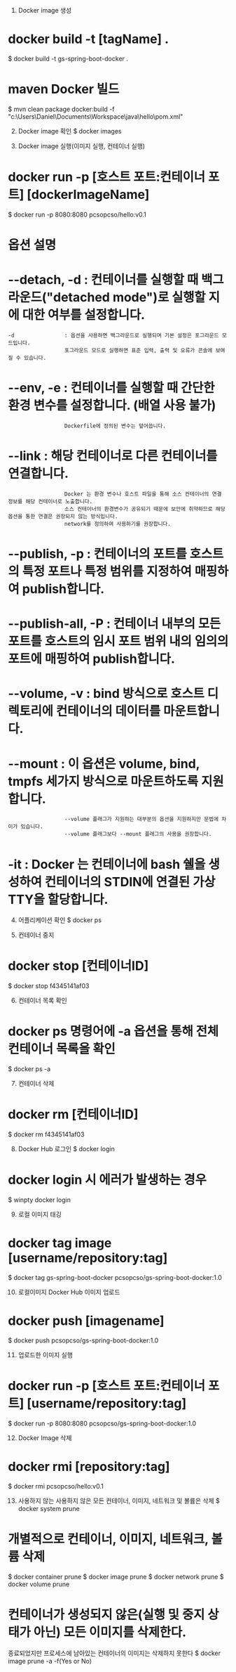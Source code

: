 1. Docker image 생성
 # docker build -t [tagName] .
 $ docker build -t gs-spring-boot-docker .

 # maven Docker 빌드
 $ mvn clean package docker:build -f "c:\Users\Daniel\Documents\Workspace\java\hello\pom.xml"

2. Docker image 확인
 $ docker images

3. Docker image 실행(이미지 실행, 컨테이너 실행)
 # docker run -p [호스트 포트:컨테이너 포트] [dockerImageName]
 $ docker run -p 8080:8080 pcsopcso/hello:v0.1

 # 옵션 설명
 # --detach, -d 	  : 컨테이너를 실행할 때 백그라운드("detached mode")로 실행할 지에 대한 여부를 설정합니다.
    -d 		          : 옵션을 사용하면 백그라운드로 실행되며 기본 설정은 포그라운드 모드입니다.
                      포그라운드 모드로 실행하면 표준 입력, 출력 및 오류가 콘솔에 보여질 수 있습니다.
 # --env, -e	      : 컨테이너를 실행할 때 간단한 환경 변수를 설정합니다. (배열 사용 불가)
                      Dockerfile에 정의된 변수는 덮어씁니다.
 # --link	          : 해당 컨테이너로 다른 컨테이너를 연결합니다.
                      Docker 는 환경 변수나 호스트 파일을 통해 소스 컨테이너의 연결 정보를 해당 컨테이너로 노출합니다.
                      소스 컨테이너의 환경변수가 공유되기 때문에 보안에 취약하므로 해당 옵션을 통한 연결은 권장되지 않는 방식입니다.
                      network를 정의하여 사용하기를 권장합니다.
# --publish, -p	    : 컨테이너의 포트를 호스트의 특정 포트나 특정 범위를 지정하여 매핑하여 publish합니다.
# --publish-all, -P : 컨테이너 내부의 모든 포트를 호스트의 임시 포트 범위 내의 임의의 포트에 매핑하여 publish합니다.
# --volume, -v	    : bind 방식으로 호스트 디렉토리에 컨테이너의 데이터를 마운트합니다.
# --mount	          : 이 옵션은 volume, bind, tmpfs 세가지 방식으로 마운트하도록 지원합니다.
                      --volume 플래그가 지원하는 대부분의 옵션을 지원하지만 문법에 차이가 있습니다.
                      --volume 플래그보다 --mount 플래그의 사용을 권장합니다.
# -it		            : Docker 는 컨테이너에 bash 쉘을 생성하여 컨테이너의 STDIN에 연결된 가상 TTY을 할당합니다.

4. 어플리케이션 확인
 $ docker ps

5. 컨테이너 중지
 # docker stop [컨테이너ID]
 $ docker stop f4345141af03

6. 컨테이너 목록 확인
 # docker ps 명령어에 -a 옵션을 통해 전체 컨테이너 목록을 확인
 $ docker ps -a

7. 컨테이너 삭제
 # docker rm [컨테이너ID]
 $ docker rm f4345141af03

8. Docker Hub 로그인
 $ docker login
 # docker login 시 에러가 발생하는 경우
 $ winpty docker login

9. 로컬 이미지 태깅
 # docker tag image [username/repository:tag]
 $ docker tag gs-spring-boot-docker pcsopcso/gs-spring-boot-docker:1.0

10. 로컬이미지 Docker Hub 이미지 업로드
 # docker push [imagename]
 $ docker push pcsopcso/gs-spring-boot-docker:1.0 

11. 업로드한 이미지 실행
 # docker run -p [호스트 포트:컨테이너 포트] [username/repository:tag]  
 $ docker run -p 8080:8080 pcsopcso/gs-spring-boot-docker:1.0 

12. Docker Image 삭제
 # docker rmi [repository:tag]
 $ docker rmi pcsopcso/hello:v0.1  

13. 사용하지 않는 사용하지 않은 모든 컨테이너, 이미지, 네트워크 및 볼륨은 삭제
 $ docker system prune
 
 # 개별적으로 컨테이너, 이미지, 네트워크, 볼륨 삭제
 $ docker container prune
 $ docker image prune
 $ docker network prune
 $ docker volume prune

 # 컨테이너가 생성되지 않은(실행 및 중지 상태가 아닌) 모든 이미지를 삭제한다. 
   종료되었지만 프로세스에 남아있는 컨테이너의 이미지는 삭제하지 못한다
 $ docker image prune -a -f(Yes or No)